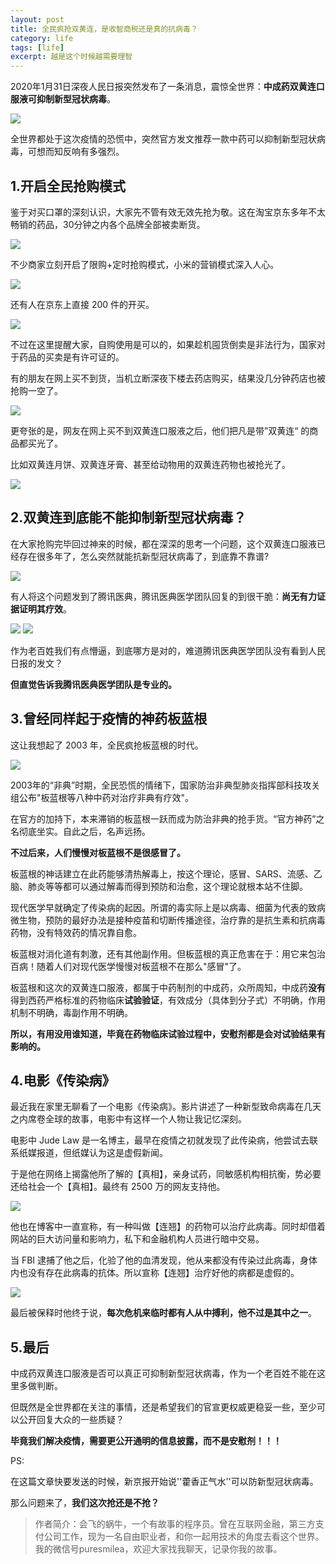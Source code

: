 ```yaml
---
layout: post
title: 全民疯抢双黄连，是收智商税还是真的抗病毒？
category: life
tags: [life]
excerpt: 越是这个时候越需要理智
---
```



2020年1月31日深夜人民日报突然发布了一条消息，震惊全世界：**中成药双黄连口服液可抑制新型冠状病毒**。

![](http://favorites.ren/assets/images/2020/it/shuanghuanglian01.jpeg) 

全世界都处于这次疫情的恐慌中，突然官方发文推荐一款中药可以抑制新型冠状病毒，可想而知反响有多强烈。

## 1.开启全民抢购模式

鉴于对买口罩的深刻认识，大家先不管有效无效先抢为敬。这在淘宝京东多年不太畅销的药品，30分钟之内各个品牌全部被卖断货。

![](http://favorites.ren/assets/images/2020/it/shuanghuanglian02.jpeg) 

不少商家立刻开启了限购+定时抢购模式，小米的营销模式深入人心。

![](http://favorites.ren/assets/images/2020/it/shuanghuanglian03.jpeg) 

还有人在京东上直接 200 件的开买。

![](http://favorites.ren/assets/images/2020/it/shuanghuanglian04.jpeg) 

不过在这里提醒大家，自购使用是可以的，如果趁机囤货倒卖是非法行为，国家对于药品的买卖是有许可证的。

有的朋友在网上买不到货，当机立断深夜下楼去药店购买，结果没几分钟药店也被抢购一空了。

![](http://favorites.ren/assets/images/2020/it/shuanghuanglian05.jpeg) 

更夸张的是，网友在网上买不到双黄连口服液之后，他们把凡是带”双黄连“ 的商品都买光了。

比如双黄连月饼、双黄连牙膏、甚至给动物用的双黄连药物也被抢光了。

![](http://favorites.ren/assets/images/2020/it/shuanghuanglian06.jpeg) 


## 2.双黄连到底能不能抑制新型冠状病毒？

在大家抢购完毕回过神来的时候，都在深深的思考一个问题，这个双黄连口服液已经存在很多年了，怎么突然就能抗新型冠状病毒了，到底靠不靠谱?

![](http://favorites.ren/assets/images/2020/it/shuanghuanglian07.jpeg) 

有人将这个问题发到了腾讯医典，腾讯医典医学团队回复的到很干脆：**尚无有力证据证明其疗效**。

![](http://favorites.ren/assets/images/2020/it/shuanghuanglian08.jpeg) 
![](http://favorites.ren/assets/images/2020/it/shuanghuanglian09.jpeg) 

作为老百姓我们有点懵逼，到底哪方是对的，难道腾讯医典医学团队没有看到人民日报的发文？

**但直觉告诉我腾讯医典医学团队是专业的。**

## 3.曾经同样起于疫情的神药板蓝根

这让我想起了 2003 年，全民疯抢板蓝根的时代。

![](http://favorites.ren/assets/images/2020/it/shuanghuanglian10.jpeg) 

2003年的“非典”时期，全民恐慌的情绪下，国家防治非典型肺炎指挥部科技攻关组公布"板蓝根等八种中药对治疗非典有疗效"。

在官方的加持下，本来滞销的板蓝根一跃而成为防治非典的抢手货。“官方神药”之名彻底坐实。自此之后，名声远扬。

**不过后来，人们慢慢对板蓝根不是很感冒了。**

板蓝根的神话建立在此药能够清热解毒上，按这个理论，感冒、SARS、流感、乙脑、肺炎等等都可以通过解毒而得到预防和治愈，这个理论就根本站不住脚。

现代医学早就确定了传染病的起因。所谓的毒实际上是以病毒、细菌为代表的致病微生物，预防的最好办法是接种疫苗和切断传播途径，治疗靠的是抗生素和抗病毒药物，没有特效药的情况靠自愈。

板蓝根对消化道有刺激，还有其他副作用。但板蓝根的真正危害在于：用它来包治百病！随着人们对现代医学慢慢对板蓝根不在那么"感冒"了。

板蓝根和这次的双黄连口服液，都属于中药制剂的中成药，众所周知，中成药**没有**得到西药严格标准的药物临床**试验验证**，有效成分（具体到分子式）不明确，作用机制不明确，毒副作用不明确。

**所以，有用没用谁知道，毕竟在药物临床试验过程中，安慰剂都是会对试验结果有影响的。**

## 4.电影《传染病》

最近我在家里无聊看了一个电影《传染病》。影片讲述了一种新型致命病毒在几天之内席卷全球的故事，电影中有这样一个人物让我记忆深刻。

电影中 Jude Law 是一名博主，最早在疫情之初就发现了此传染病，他尝试去联系纸媒报道，但纸媒认为这是虚假新闻。

于是他在网络上揭露他所了解的【真相】，亲身试药，同敏感机构相抗衡，势必要还给社会一个【真相】。最终有 2500 万的网友支持他。

![](http://favorites.ren/assets/images/2020/it/shuanghuanglian11.jpeg) 

他也在博客中一直宣称，有一种叫做【连翘】的药物可以治疗此病毒。同时却借着网站的巨大访问量和影响力，私下和金融机构人员进行暗中交易。

当 FBI 逮捕了他之后，化验了他的血清发现，他从来都没有传染过此病毒，身体内也没有存在此病毒的抗体。所以宣称【连翘】治疗好他的病都是虚假的。

![](http://favorites.ren/assets/images/2020/it/shuanghuanglian12.jpeg) 

最后被保释时他终于说，**每次危机来临时都有人从中搏利，他不过是其中之一**。

## 5.最后

中成药双黄连口服液是否可以真正可抑制新型冠状病毒，作为一个老百姓不能在这里多做判断。

但既然是全世界都在关注的事情，还是希望我们的官宣更权威更稳妥一些，至少可以公开回复大众的一些质疑？

**毕竟我们解决疫情，需要更公开通明的信息披露，而不是安慰剂！！！**

PS:

在这篇文章快要发送的时候，新京报开始说''藿香正气水''可以防新型冠状病毒。

那么问题来了，**我们这次抢还是不抢？**


>作者简介：会飞的蜗牛，一个有故事的程序员。曾在互联网金融，第三方支付公司工作，现为一名自由职业者，和你一起用技术的角度去看这个世界。我的微信号puresmilea，欢迎大家找我聊天，记录你我的故事。